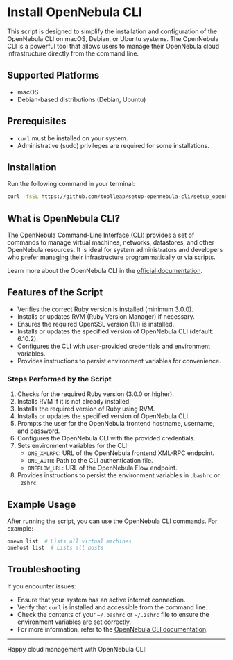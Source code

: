 # Install OpenNebula CLI

This script is designed to simplify the installation and configuration of the OpenNebula CLI on macOS, Debian, or Ubuntu systems. The OpenNebula CLI is a powerful tool that allows users to manage their OpenNebula cloud infrastructure directly from the command line.

## Supported Platforms

- macOS
- Debian-based distributions (Debian, Ubuntu)

## Prerequisites

- `curl` must be installed on your system.
- Administrative (sudo) privileges are required for some installations.

## Installation

Run the following command in your terminal:

```bash
curl -fsSL https://github.com/toolleap/setup-opennebula-cli/setup_opennebula_cli.sh | bash
```

## What is OpenNebula CLI?

The OpenNebula Command-Line Interface (CLI) provides a set of commands to manage virtual machines, networks, datastores, and other OpenNebula resources. It is ideal for system administrators and developers who prefer managing their infrastructure programmatically or via scripts.

Learn more about the OpenNebula CLI in the [official documentation](https://docs.opennebula.io/6.10/management_and_operations/references/cli.html).

## Features of the Script

- Verifies the correct Ruby version is installed (minimum 3.0.0).
- Installs or updates RVM (Ruby Version Manager) if necessary.
- Ensures the required OpenSSL version (1.1) is installed.
- Installs or updates the specified version of OpenNebula CLI (default: 6.10.2).
- Configures the CLI with user-provided credentials and environment variables.
- Provides instructions to persist environment variables for convenience.

### Steps Performed by the Script

1. Checks for the required Ruby version (3.0.0 or higher).
2. Installs RVM if it is not already installed.
3. Installs the required version of Ruby using RVM.
4. Installs or updates the specified version of OpenNebula CLI.
5. Prompts the user for the OpenNebula frontend hostname, username, and password.
6. Configures the OpenNebula CLI with the provided credentials.
7. Sets environment variables for the CLI:
   - `ONE_XMLRPC`: URL of the OpenNebula frontend XML-RPC endpoint.
   - `ONE_AUTH`: Path to the CLI authentication file.
   - `ONEFLOW_URL`: URL of the OpenNebula Flow endpoint.
8. Provides instructions to persist the environment variables in `.bashrc` or `.zshrc`.

## Example Usage

After running the script, you can use the OpenNebula CLI commands. For example:

```bash
onevm list  # Lists all virtual machines
onehost list  # Lists all hosts
```

## Troubleshooting

If you encounter issues:

- Ensure that your system has an active internet connection.
- Verify that `curl` is installed and accessible from the command line.
- Check the contents of your `~/.bashrc` or `~/.zshrc` file to ensure the environment variables are set correctly.
- For more information, refer to the [OpenNebula CLI documentation](https://docs.opennebula.io/6.10/management_and_operations/references/cli.html).



---

Happy cloud management with OpenNebula CLI!

